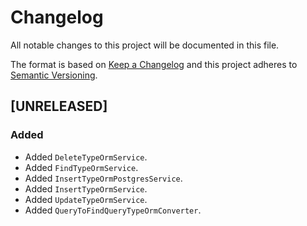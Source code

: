 # Changelog
All notable changes to this project will be documented in this file.

The format is based on [Keep a Changelog](http://keepachangelog.com/en/1.0.0/)
and this project adheres to [Semantic Versioning](http://semver.org/spec/v2.0.0.html).

<!--
## [UNRELEASED]

### Added
### Changed
### Deprecated
### Removed
### Fixed
### Security
### Docs
-->




## [UNRELEASED]

### Added
- Added `DeleteTypeOrmService`.
- Added `FindTypeOrmService`.
- Added `InsertTypeOrmPostgresService`.
- Added `InsertTypeOrmService`.
- Added `UpdateTypeOrmService`.
- Added `QueryToFindQueryTypeOrmConverter`.



